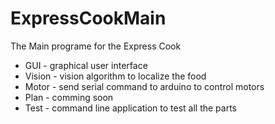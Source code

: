 ExpressCookMain
===============
The Main programe for the Express Cook
* GUI - graphical user interface
* Vision - vision algorithm to localize the food
* Motor - send serial command to arduino to control motors
* Plan - comming soon
* Test - command line application to test all the parts
